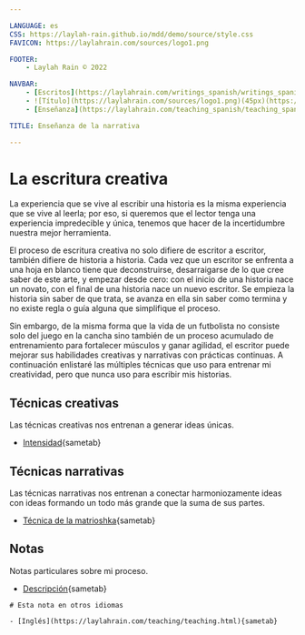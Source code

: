 ```yaml
---

LANGUAGE: es
CSS: https://laylah-rain.github.io/mdd/demo/source/style.css
FAVICON: https://laylahrain.com/sources/logo1.png

FOOTER:
    - Laylah Rain © 2022

NAVBAR:
    - [Escritos](https://laylahrain.com/writings_spanish/writings_spanish.html){sametab}
    - ![Título](https://laylahrain.com/sources/logo1.png)(45px)(https://laylahrain.com/index_spanish.html){sametab}
    - [Enseñanza](https://laylahrain.com/teaching_spanish/teaching_spanish.html){sametab}

TITLE: Enseñanza de la narrativa

---
```



# La escritura creativa

La experiencia que se vive al escribir una historia es la misma experiencia que se vive al leerla; por eso, si queremos que el lector tenga una experiencia impredecible y única, tenemos que hacer de la incertidumbre nuestra mejor herramienta.

El proceso de escritura creativa no solo difiere de escritor a escritor, también difiere de historia a historia. Cada vez que un escritor se enfrenta a una hoja en blanco tiene que deconstruirse, desarraigarse de lo que cree saber de este arte, y empezar desde cero: con el inicio de una historia nace un novato, con el final de una historia nace un nuevo escritor. Se empieza la historia sin saber de que trata, se avanza en ella sin saber como termina y no existe regla o guía alguna que simplifique el proceso. 

Sin embargo, de la misma forma que la vida de un futbolista no consiste solo del juego en la cancha sino también de un proceso acumulado de entrenamiento para fortalecer músculos y ganar agilidad, el escritor puede mejorar sus habilidades creativas y narrativas con prácticas continuas. A continuación enlistaré las múltiples técnicas que uso para entrenar mi creatividad, pero que nunca uso para escribir mis historias. 


## Técnicas creativas

Las técnicas creativas nos entrenan a generar ideas únicas. 

- [Intensidad](https://laylahrain.com/intensity_spanish/intensity_spanish.html){sametab}

## Técnicas narrativas

Las técnicas narrativas nos entrenan a conectar harmoniozamente ideas con ideas formando un todo más grande que la suma de sus partes. 

- [Técnica de la matrioshka](https://laylahrain.com/matryoshka_doll_spanish/matryoshka_doll_spanish.html){sametab}

## Notas

Notas particulares sobre mi proceso. 

- [Descripción](https://laylahrain.com/description_spanish/description_spanish.html){sametab}

```note
# Esta nota en otros idiomas

- [Inglés](https://laylahrain.com/teaching/teaching.html){sametab}

```